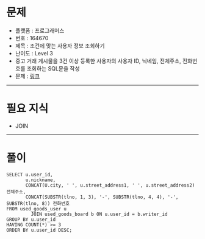 # 문제
- 플랫폼 : 프로그래머스
- 번호 : 164670
- 제목 : 조건에 맞는 사용자 정보 조회하기
- 난이도 : Level 3
- 중고 거래 게시물을 3건 이상 등록한 사용자의 사용자 ID, 닉네임, 전체주소, 전화번호를 조회하는 SQL문을 작성
- 문제 : <a href="https://school.programmers.co.kr/learn/courses/30/lessons/164670" target="_blank">링크</a>

---

# 필요 지식
- JOIN

---

# 풀이
```mysql
SELECT u.user_id,
       u.nickname,
       CONCAT(U.city, ' ', u.street_address1, ' ', u.street_address2)            전체주소,
       CONCAT(SUBSTR(tlno, 1, 3), '-', SUBSTR(tlno, 4, 4), '-', SUBSTR(tlno, 8)) 전화번호
FROM used_goods_user u
         JOIN used_goods_board b ON u.user_id = b.writer_id
GROUP BY u.user_id
HAVING COUNT(*) >= 3
ORDER BY u.user_id DESC;
```
